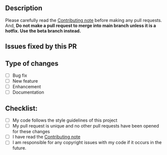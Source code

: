 ## Description

Please carefully read the [Contributing note](https://docs.litebds.com/en/#/Maintenance/README) before making any pull requests.
And, **Do not make a pull request to merge into main branch unless it is a hotfix. Use the beta branch instead.**
## Issues fixed by this PR

<!--- Put the links of issues that may be fixed by this PR here (if any). -->
## Type of changes

<!--- Put an `x` in all the boxes that apply your changes. -->

- [ ] Bug fix
- [ ] New feature
- [ ] Enhancement
- [ ] Documentation

## Checklist:

- [ ] My code follows the style guidelines of this project
- [ ] My pull request is unique and no other pull requests have been opened for these changes
- [ ] I have read the [Contributing note](https://docs.litebds.com/en/#/Maintenance/README)
- [ ] I am responsible for any copyright issues with my code if it occurs in the future.
